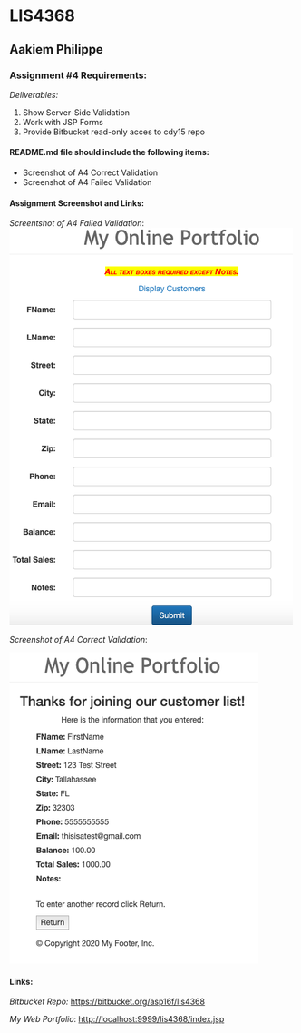 # LIS4368

## Aakiem Philippe

### Assignment #4 Requirements:

*Deliverables:*

1. Show Server-Side Validation
2. Work with JSP Forms
3. Provide Bitbucket read-only acces to cdy15 repo

#### README.md file should include the following items:

- Screenshot of A4 Correct Validation
- Screenshot of A4 Failed Validation


#### Assignment Screenshot and Links:

*Screentshot of A4 Failed Validation*:
![A4 Failed Validation](../img/failedvalidation.png "A4 Failed Validation")

*Screenshot of A4 Correct Validation*:

![A4 Correct Validation](../img/passedvalidation.png "A4 Correct Validation")

#### Links:

*Bitbucket Repo:*
<https://bitbucket.org/asp16f/lis4368>

*My Web Portfolio*:
<http://localhost:9999/lis4368/index.jsp>
